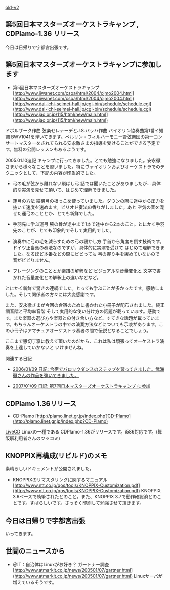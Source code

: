 [old-v2](ig050106-orig.html)

## 第5回日本マスターズオーケストラキャンプ , CDPlamo-1.36 リリース

今日は日帰りで宇都宮出張です。

## 第5回日本マスターズオーケストラキャンプに参加します

* 第5回日本マスターズオーケストラキャンプ
  [http://www.iiwanet.com/csoa/html/2004/ojmo2004.html](http://www.iiwanet.com/csoa/html/2004/ojmo2004.html)
  [http://www.dai-ichi-seimei-hall.jp/cgi-bin/schedule/schedule.cgi](http://www.dai-ichi-seimei-hall.jp/cgi-bin/schedule/schedule.cgi)
  [http://www.jao.or.jp/115/html/new/main.html](http://www.jao.or.jp/115/html/new/main.html)

 ドボルザーク作曲 弦楽セレナーデとJ.S.バッハ作曲 バイオリン協奏曲第1番イ短調 BWV1041を弾いてきます。ベルリン・フィルハーモニー管弦楽団の第一コンサートマスターをされてられる安永徹さまの指導を受けることができる予定です。無料の公開レッスンもあるようです。

2005.01.10追記 キャンプに行ってきました。とても勉強になりました。安永徹さまから様々なことを習いました。特にヴァイオリンおよびオーケストラでのテクニックとして、下記の内容が印象的でした。

* 弓の毛が弦から離れない飛ばし弓
  話では聞いたことがありましたが… 具体的な実演を見せて頂いて、はじめて理解できました。
  
* 運弓の方法
  結構弓の根っこを使っていました。ダウンの際に途中から圧力を抜いて速度を速めます。ピリオド奏法の香りがしました。あと 空気の音を混ぜた運弓のこととか、とても新鮮でした。
  
* 手羽先に学ぶ運弓
  腕の骨が途中まで1本で途中から2本のこと。とにかく手羽先のことが、とても印象的でそして実用的でした。
  
* 演奏中に弓の毛を減らすための弓の寝かし方
  手首から角度を倒す技術です。ドイツ正当派の奏法なのですが、具体的に実演を受けて はじめて理解できました。なるほど本番などの際にビビっても 弓の握り手を緩めていないので
  音がビビりません。
  
* フレージングのこととか楽譜の解釈など
  ビジュアルな音量変化と 文字で書かれた音量変化との解釈上の違いなどなど。

とにかく新鮮で驚きの連続でした。とっても学ぶことが多かったです。感動しました。そして関係者の方々には大変感謝です。

また、安永徹さまが今回の合宿のために書かれた小冊子が配布されました。純正調音階と平均率音階 そして実用的な使い分け方の話題が載っています。感動です。また楽器の選び方や楽器との付き合い方など、すてきな話題が載っています。もちろんオーケストラの中での演奏方法などについても示唆があります。この小冊子はアマチュアオーケストラ奏者の間で伝説となることでしょう。

ここまで懇切丁寧に教えて頂いたのだから、これは私は頑張ってオーケストラ演奏を上達していかないと いけませんね。

関連する日記

* [2006/01/09 日記: 合宿でバロックダンスのステップを習ってきました。武満徹さんの作品を弾いてきました。](../2006/ig060109.html)
  
* [2007/01/09 日記: 第7回日本マスターズオーケストラキャンプ に参加](../2007/ig070109.html)

## CDPlamo 1.36リリース

* CD-Plamo
  [http://plamo.linet.gr.jp/index.php?CD-Plamo](http://plamo.linet.gr.jp/index.php?CD-Plamo)

[LiveCD](http://www.igapyon.jp/igapyon/diary/keyword/livecd.html) Linuxの一種である CDPlamo-1.36がリリースです。i586対応です。(舞阪駅利用者さんのツッコミ)

## KNOPPIX再構成(リビルド)のメモ

素晴らしいドキュメントが公開されました。

* KNOPPIXのリマスタリングに関するマニュアル
  [http://www.ntt.co.jp/qos/tools/KNOPPIX-Customization.pdf](http://www.ntt.co.jp/qos/tools/KNOPPIX-Customization.pdf)
  KNOPPIX 3.6ベースで執筆されたとのこと。また、KNOPPIX 3.7で動作確認済とのことです。すばらしいです。さっそく印刷して勉強させて頂きます。

## 今日は日帰りで宇都宮出張

いってきます。

## 世間のニュースから

* ＠IT：自治体はLinuxがお好き？ ガートナー調査
  [http://www.atmarkit.co.jp/news/200501/07/gartner.html](http://www.atmarkit.co.jp/news/200501/07/gartner.html)
  Linuxサーバが増えているそうです。